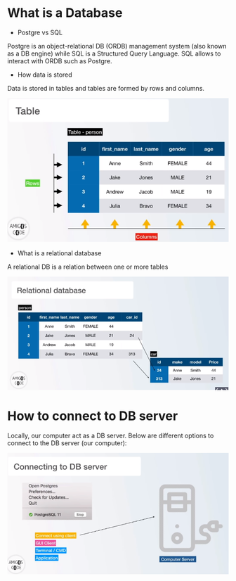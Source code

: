 # What is a Database

* Postgre vs SQL

Postgre is an object-relational DB (ORDB) management system (also known as a DB engine) while SQL is a Structured Query Language. SQL allows to interact with ORDB such as Postgre.

* How data is stored

Data is stored in tables and tables are formed by rows and columns.

![alt text](images/image-1.png)

* What is a relational database

A relational DB is a relation between one or more tables

![alt text](images/image-2.png)

# How to connect to DB server

Locally, our computer act as a DB server. Below are different options to connect to the DB server (our computer):

![alt text](images/image-3.png)

